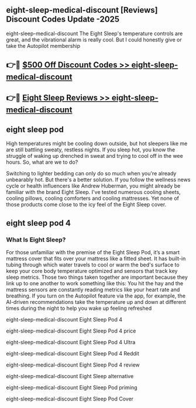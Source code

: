 ## eight-sleep-medical-discount [Reviews​] Discount Codes Update -2025

eight-sleep-medical-discount The Eight Sleep's temperature controls are great, and the vibrational alarm is really cool. But I could honestly give or take the Autopilot membership

## 👉🔴 [$500 Off Discount Codes >> eight-sleep-medical-discount](http://download.freeplayer.one?title=eight-sleep-medical-discount&ref=18-ES)

## 👉🔴 [Eight Sleep Reviews >> eight-sleep-medical-discount](http://download.freeplayer.one?title=eight-sleep-medical-discount&ref=18-ES)

## eight sleep pod

High temperatures might be cooling down outside, but hot sleepers like me are still battling sweaty, restless nights. If you sleep hot, you know the struggle of waking up drenched in sweat and trying to cool off in the wee hours. So, what are we to do?

Switching to lighter bedding can only do so much when you're already unbearably hot. But there's a better solution. If you follow the wellness news cycle or health influencers like Andrew Huberman, you might already be familiar with the brand Eight Sleep. I've tested numerous cooling sheets, cooling pillows, cooling comforters and cooling mattresses. Yet none of those products come close to the icy feel of the Eight Sleep cover.

## eight sleep pod 4

### What Is Eight Sleep?

For those unfamiliar with the premise of the Eight Sleep Pod, it’s a smart mattress cover that fits over your mattress like a fitted sheet. It has built-in tubing through which water travels to cool or warm the bed's surface to keep your core body temperature optimized and sensors that track key sleep metrics. Those two things taken together are important because they link up to one another to work something like this: You hit the hay and the mattress sensors are constantly reading metrics like your heart rate and breathing. If you turn on the Autopilot feature via the app, for example, the AI-driven recommendations take the temperature up and down at different times during the night to help you wake up feeling refreshed

eight-sleep-medical-discount Eight Sleep Pod 4

eight-sleep-medical-discount Eight Sleep Pod 4 price

eight-sleep-medical-discount Eight Sleep Pod 4 Ultra

eight-sleep-medical-discount Eight Sleep Pod 4 Reddit

eight-sleep-medical-discount Eight Sleep Pod 4 review

eight-sleep-medical-discount Eight Sleep alternative

eight-sleep-medical-discount Eight Sleep Pod priming

eight-sleep-medical-discount Eight Sleep Pod Cover